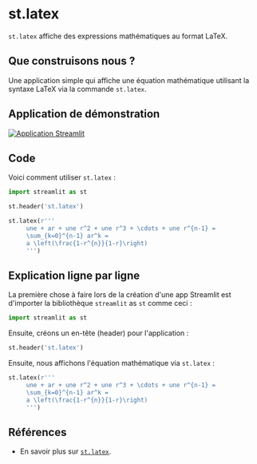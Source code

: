 # st.latex

`st.latex` affiche des expressions mathématiques au format LaTeX.

## Que construisons nous ?

Une application simple qui affiche une équation mathématique utilisant la syntaxe LaTeX via la commande `st.latex`.

## Application de démonstration
[![Application Streamlit](https://static.streamlit.io/badges/streamlit_badge_black_white.svg)](https://share.streamlit.io/dataprofessor/st.latex/)

## Code
Voici comment utiliser `st.latex` :
```python
import streamlit as st

st.header('st.latex')

st.latex(r'''
     une + ar + une r^2 + une r^3 + \cdots + une r^{n-1} =
     \sum_{k=0}^{n-1} ar^k =
     a \left(\frac{1-r^{n}}{1-r}\right)
     ''')
```

## Explication ligne par ligne
La première chose à faire lors de la création d'une app Streamlit est d'importer la bibliothèque `streamlit` as `st` comme ceci :
```python
import streamlit as st
```

Ensuite, créons un en-tête (header) pour l'application :
```python
st.header('st.latex')
```

Ensuite, nous affichons l'équation mathématique via `st.latex` :
```python
st.latex(r'''
     une + ar + une r^2 + une r^3 + \cdots + une r^{n-1} =
     \sum_{k=0}^{n-1} ar^k =
     a \left(\frac{1-r^{n}}{1-r}\right)
     ''')
```

## Références
- En savoir plus sur [`st.latex`](https://docs.streamlit.io/library/api-reference/text/st.latex).